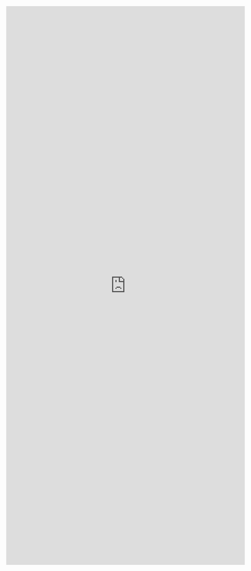 <div class="survey">
  <iframe src="https://docs.google.com/forms/d/e/1FAIpQLSeawAynG_Oyai29SJZa1wsNOvOrujPIUMOjGMr5oKqtJE_sQg/viewform?embedded=true" width="640" height="1500" frameborder="0" marginheight="0" marginwidth="0">Loading…</iframe>
  <script type="text/javascript" src="https://form.jotform.com/jsform/213145812108144"></script>
</div>

